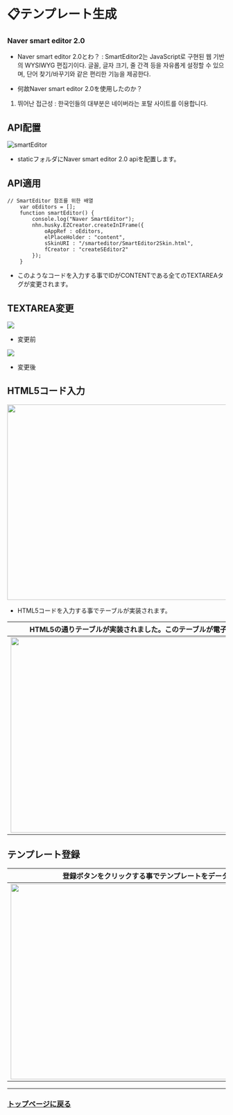 # 📋テンプレート生成
### Naver smart editor 2.0
- Naver smart editor 2.0とわ？ : SmartEditor2는 JavaScript로 구현된 웹 기반의 WYSIWYG 편집기이다. 글꼴, 글자 크기, 줄 간격 등을 자유롭게 설정할 수 있으며, 단어 찾기/바꾸기와 같은 편리한 기능을 제공한다.

- 何故Naver smart editor 2.0を使用したのか？
1. 뛰어난 접근성 : 한국인들의 대부분은 네이버라는 포탈 사이트를 이용합니다. 


## API配置
![smartEditor](https://github.com/leewoosang-hub/CollaVore/blob/master/images/static.png)  
  
- staticフォルダにNaver smart editor 2.0 apiを配置します。

## API適用

```
// SmartEditor 참조를 위한 배열
	var oEditors = [];
	function smartEditor() {
		console.log("Naver SmartEditor");
		nhn.husky.EZCreator.createInIFrame({
			oAppRef : oEditors,
			elPlaceHolder : "content",
			sSkinURI : "/smarteditor/SmartEditor2Skin.html",
			fCreator : "createSEditor2"
		});
	}
```

- このようなコードを入力する事でIDがCONTENTである全てのTEXTAREAタグが変更されます。




## TEXTAREA変更
<img src="https://github.com/leewoosang-hub/CollaVore/blob/master/images/textarea_normal.PNG"/>

- 変更前

<img src="https://github.com/leewoosang-hub/CollaVore/blob/master/images/smarteditorENG.PNG" />

- 変更後


## HTML5コード入力
<img src="https://github.com/leewoosang-hub/CollaVore/blob/master/images/html-code.png" width="780" height="450"/>

- HTML5コードを入力する事でテーブルが実装されます。
  

|HTML5の通りテーブルが実装されました。このテーブルが電子決裁のテンプレートになります。|
|-----------------|
|<img src="https://github.com/leewoosang-hub/CollaVore/blob/master/images/Leave%20Application.PNG" width="780" height="450"/>|


## テンプレート登録
|登録ボタンをクリックする事でテンプレートをデータベースに登録します。|
|---|
|<img src="https://github.com/leewoosang-hub/CollaVore/blob/master/images/insert_temp.PNG" width="780" height="450"/>|

---

### <a href="https://github.com/leewoosang-hub/CollaVore">トップページに戻る
